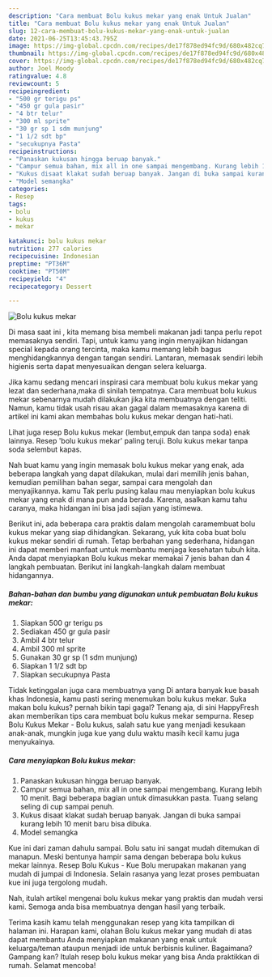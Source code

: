 ```yaml
---
description: "Cara membuat Bolu kukus mekar yang enak Untuk Jualan"
title: "Cara membuat Bolu kukus mekar yang enak Untuk Jualan"
slug: 12-cara-membuat-bolu-kukus-mekar-yang-enak-untuk-jualan
date: 2021-06-25T13:45:43.795Z
image: https://img-global.cpcdn.com/recipes/de17f878ed94fc9d/680x482cq70/bolu-kukus-mekar-foto-resep-utama.jpg
thumbnail: https://img-global.cpcdn.com/recipes/de17f878ed94fc9d/680x482cq70/bolu-kukus-mekar-foto-resep-utama.jpg
cover: https://img-global.cpcdn.com/recipes/de17f878ed94fc9d/680x482cq70/bolu-kukus-mekar-foto-resep-utama.jpg
author: Joel Moody
ratingvalue: 4.8
reviewcount: 5
recipeingredient:
- "500 gr terigu ps"
- "450 gr gula pasir"
- "4 btr telur"
- "300 ml sprite"
- "30 gr sp 1 sdm munjung"
- "1 1/2 sdt bp"
- "secukupnya Pasta"
recipeinstructions:
- "Panaskan kukusan hingga beruap banyak."
- "Campur semua bahan, mix all in one sampai mengembang. Kurang lebih 10 menit. Bagi beberapa bagian untuk dimasukkan pasta. Tuang selang seling di cup sampai penuh."
- "Kukus disaat klakat sudah beruap banyak. Jangan di buka sampai kurang lebih 10 menit baru bisa dibuka."
- "Model semangka"
categories:
- Resep
tags:
- bolu
- kukus
- mekar

katakunci: bolu kukus mekar 
nutrition: 277 calories
recipecuisine: Indonesian
preptime: "PT36M"
cooktime: "PT50M"
recipeyield: "4"
recipecategory: Dessert

---
```



![Bolu kukus mekar](https://img-global.cpcdn.com/recipes/de17f878ed94fc9d/680x482cq70/bolu-kukus-mekar-foto-resep-utama.jpg)

Di masa  saat ini , kita memang bisa membeli makanan jadi tanpa perlu repot memasaknya sendiri. Tapi, untuk kamu yang ingin menyajikan hidangan special kepada orang tercinta, maka kamu memang lebih bagus menghidangkannya dengan tangan sendiri. Lantaran, memasak sendiri lebih higienis serta dapat menyesuaikan dengan selera keluarga.

Jika kamu sedang mencari inspirasi cara membuat bolu kukus mekar yang lezat dan sederhana,maka di sinilah tempatnya. Cara membuat bolu kukus mekar  sebenarnya mudah dilakukan jika kita membuatnya dengan teliti. Namun, kamu tidak usah risau akan gagal dalam memasaknya 
karena di artikel ini kami akan membahas bolu kukus mekar dengan hati-hati.  

Lihat juga resep Bolu kukus mekar (lembut,empuk dan tanpa soda) enak lainnya. Resep &#39;bolu kukus mekar&#39; paling teruji. Bolu kukus mekar tanpa soda selembut kapas.

Nah buat kamu yang ingin memasak bolu kukus mekar yang enak, ada beberapa langkah yang dapat dilakukan, mulai dari memilih jenis bahan, kemudian pemilihan bahan segar, sampai cara mengolah dan menyajikannya. kamu Tak perlu pusing kalau mau menyiapkan bolu kukus mekar yang enak di mana pun anda berada. Karena, asalkan kamu  tahu caranya, maka hidangan ini bisa jadi sajian yang istimewa.

Berikut ini, ada beberapa cara praktis  dalam mengolah caramembuat bolu kukus mekar yang siap dihidangkan. Sekarang, yuk kita coba buat bolu kukus mekar sendiri di rumah. Tetap berbahan yang sederhana, hidangan ini dapat memberi manfaat untuk membantu menjaga kesehatan tubuh kita. Anda dapat menyiapkan Bolu kukus mekar memakai 7 jenis bahan dan 4 langkah pembuatan. Berikut ini langkah-langkah dalam membuat hidangannya.

<!--inarticleads1-->

##### Bahan-bahan dan bumbu yang digunakan untuk pembuatan Bolu kukus mekar:

1. Siapkan 500 gr terigu ps
1. Sediakan 450 gr gula pasir
1. Ambil 4 btr telur
1. Ambil 300 ml sprite
1. Gunakan 30 gr sp (1 sdm munjung)
1. Siapkan 1 1/2 sdt bp
1. Siapkan secukupnya Pasta


Tidak ketinggalan juga cara membuatnya yang Di antara banyak kue basah khas Indonesia, kamu pasti sering menemukan bolu kukus mekar. Suka makan bolu kukus? pernah bikin tapi gagal? Tenang aja, di sini HappyFresh akan memberikan tips cara membuat bolu kukus mekar sempurna. Resep Bolu Kukus Mekar - Bolu kukus, salah satu kue yang menjadi kesukaan anak-anak, mungkin juga kue yang dulu waktu masih kecil kamu juga menyukainya. 

<!--inarticleads2-->

##### Cara menyiapkan Bolu kukus mekar:

1. Panaskan kukusan hingga beruap banyak.
1. Campur semua bahan, mix all in one sampai mengembang. Kurang lebih 10 menit. Bagi beberapa bagian untuk dimasukkan pasta. Tuang selang seling di cup sampai penuh.
1. Kukus disaat klakat sudah beruap banyak. Jangan di buka sampai kurang lebih 10 menit baru bisa dibuka.
1. Model semangka


Kue ini dari zaman dahulu sampai. Bolu satu ini sangat mudah ditemukan di manapun. Meski bentunya hampir sama dengan beberapa bolu kukus mekar lainnya. Resep Bolu Kukus - Kue Bolu merupakan makanan yang mudah di jumpai di Indonesia. Selain rasanya yang lezat proses pembuatan kue ini juga tergolong mudah. 

Nah, itulah artikel mengenai  bolu kukus mekar  yang praktis dan mudah versi kami. Semoga anda bisa membuatnya dengan hasil yang terbaik. 

Terima kasih kamu telah menggunakan resep yang kita tampilkan di halaman ini. Harapan kami, olahan  Bolu kukus mekar yang mudah di atas dapat membantu Anda menyiapkan makanan yang enak untuk keluarga/teman ataupun menjadi ide untuk berbisnis kuliner. Bagaimana? Gampang kan? Itulah resep bolu kukus mekar yang bisa Anda praktikkan di rumah. Selamat mencoba!

